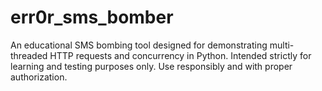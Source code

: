 # err0r_sms_bomber
An educational SMS bombing tool designed for demonstrating multi-threaded HTTP requests and concurrency in Python. Intended strictly for learning and testing purposes only. Use responsibly and with proper authorization.
